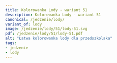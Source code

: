 ```yaml
---
title: Kolorowanka Lody - wariant 51
description: Kolorowanka Lody - wariant 51
canonical: /jedzenie/lody/
variant_of: lody
image: /jedzenie/lody/51/lody-51.svg
pdf: /jedzenie/lody/51/lody-51.pdf
alt: "Łatwa kolorowanka lody dla przedszkolaka"
tags:
- jedzenie
- lody
---
```

